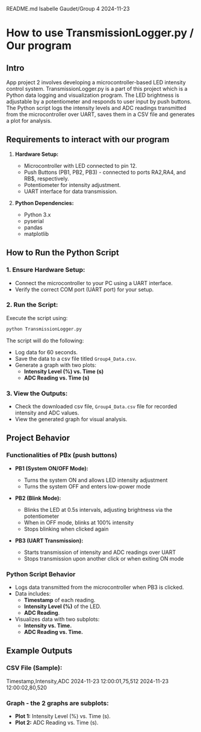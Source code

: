 README.md
Isabelle Gaudet/Group 4
2024-11-23

# How to use TransmissionLogger.py / Our program

## Intro

App project 2 involves developing a microcontroller-based LED intensity control system. TransmissionLogger.py is a part of this project which is a Python data logging and visualization program. The LED brightness is adjustable by a potentiometer and responds to user input by push buttons. The Python script logs the intensity levels and ADC readings transmitted from the microcontroller over UART, saves them in a CSV file and generates a plot for analysis.

## Requirements to interact with our program

1. **Hardware Setup:**

   - Microcontroller with LED connected to pin 12.
   - Push Buttons (PB1, PB2, PB3) - connected to ports RA2,RA4, and RB$, respectively.
   - Potentiometer for intensity adjustment.
   - UART interface for data transmission.

2. **Python Dependencies:**

   - Python 3.x
   - pyserial
   - pandas
   - matplotlib

## How to Run the Python Script

### 1. **Ensure Hardware Setup:**
   - Connect the microcontroller to your PC using a UART interface.
   - Verify the correct COM port (UART port) for your setup.

### 2. **Run the Script:**
   Execute the script using:
   ```bash
   python TransmissionLogger.py
   ```
   The script will do the following:
   - Log data for 60 seconds.
   - Save the data to a csv file titled `Group4_Data.csv`.
   - Generate a graph with two plots:
     - **Intensity Level (%) vs. Time (s)**
     - **ADC Reading vs. Time (s)**

### 3. **View the Outputs:**
   - Check the downloaded csv file, `Group4_Data.csv` file for recorded intensity and ADC values.
   - View the generated graph for visual analysis.

## Project Behavior

### **Functionalities of PBx (push buttons)**
- **PB1 (System ON/OFF Mode):**
  - Turns the system ON and allows LED intensity adjustment
  - Turns the system OFF and enters low-power mode

- **PB2 (Blink Mode):**
  - Blinks the LED at 0.5s intervals, adjusting brightness via the potentiometer
  - When in OFF mode, blinks at 100% intensity
  - Stops blinking when clicked again

- **PB3 (UART Transmission):**
  - Starts transmission of intensity and ADC readings over UART
  - Stops transmission upon another click or when exiting ON mode

### **Python Script Behavior**
- Logs data transmitted from the microcontroller when PB3 is clicked.
- Data includes:
  - **Timestamp** of each reading.
  - **Intensity Level (%)** of the LED.
  - **ADC Reading**.
- Visualizes data with two subplots:
  - **Intensity vs. Time.**
  - **ADC Reading vs. Time.**

## Example Outputs

### **CSV File (Sample)**:
Timestamp,Intensity,ADC
2024-11-23 12:00:01,75,512
2024-11-23 12:00:02,80,520


### **Graph - the 2 graphs are subplots**:
- **Plot 1:** Intensity Level (%) vs. Time (s).
- **Plot 2:** ADC Reading vs. Time (s).


